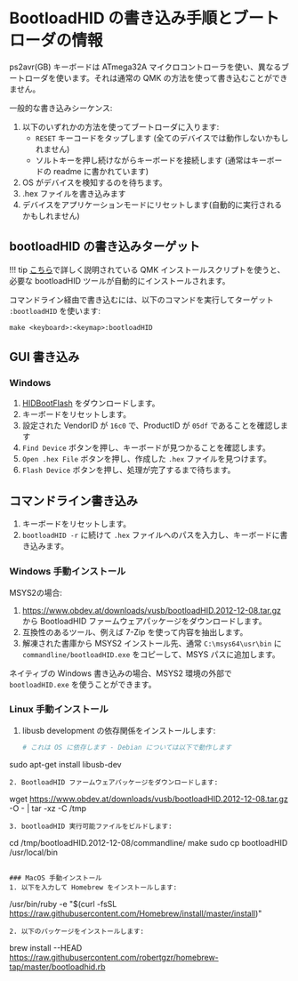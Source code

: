# BootloadHID の書き込み手順とブートローダの情報

<!---
  original document: 0.9.32:docs/flashing_bootloadhid.md
  git diff 0.9.32 HEAD -- docs/flashing_bootloadhid.md | cat
-->

ps2avr(GB) キーボードは ATmega32A マイクロコントローラを使い、異なるブートローダを使います。それは通常の QMK の方法を使って書き込むことができません。

一般的な書き込みシーケンス:

1. 以下のいずれかの方法を使ってブートローダに入ります:
   * `RESET` キーコードをタップします (全てのデバイスでは動作しないかもしれません)
   * ソルトキーを押し続けながらキーボードを接続します (通常はキーボードの readme に書かれています)
2. OS がデバイスを検知するのを待ちます。
3. .hex ファイルを書き込みます
4. デバイスをアプリケーションモードにリセットします(自動的に実行されるかもしれません)

## bootloadHID の書き込みターゲット

!!! tip
    [こちら](ja/tutorial_getting_started.md)で詳しく説明されている QMK インストールスクリプトを使うと、必要な bootloadHID ツールが自動的にインストールされます。

コマンドライン経由で書き込むには、以下のコマンドを実行してターゲット `:bootloadHID` を使います:

    make <keyboard>:<keymap>:bootloadHID

## GUI 書き込み

### Windows
1. [HIDBootFlash](http://vusb.wikidot.com/project:hidbootflash) をダウンロードします。
2. キーボードをリセットします。
3. 設定された VendorID が `16c0` で、ProductID が `05df` であることを確認します
4. `Find Device` ボタンを押し、キーボードが見つかることを確認します。
5. `Open .hex File` ボタンを押し、作成した `.hex` ファイルを見つけます。
6. `Flash Device` ボタンを押し、処理が完了するまで待ちます。

## コマンドライン書き込み

1. キーボードをリセットします。
2. `bootloadHID -r` に続けて `.hex` ファイルへのパスを入力し、キーボードに書き込みます。

### Windows 手動インストール
MSYS2の場合:
1. https://www.obdev.at/downloads/vusb/bootloadHID.2012-12-08.tar.gz から BootloadHID ファームウェアパッケージをダウンロードします。
2. 互換性のあるツール、例えば 7-Zip を使って内容を抽出します。
3. 解凍された書庫から MSYS2 インストール先、通常 `C:\msys64\usr\bin` に `commandline/bootloadHID.exe` をコピーして、MSYS パスに追加します。

ネイティブの Windows 書き込みの場合、MSYS2 環境の外部で `bootloadHID.exe` を使うことができます。

### Linux 手動インストール
1. libusb development の依存関係をインストールします:
   ```bash
   # これは OS に依存します - Debian については以下で動作します
sudo apt-get install libusb-dev
   ```
2. BootloadHID ファームウェアパッケージをダウンロードします:
   ```
   wget https://www.obdev.at/downloads/vusb/bootloadHID.2012-12-08.tar.gz -O - | tar -xz -C /tmp
   ```
3. bootloadHID 実行可能ファイルをビルドします:
   ```
   cd /tmp/bootloadHID.2012-12-08/commandline/
make
sudo cp bootloadHID /usr/local/bin
   ```

### MacOS 手動インストール
1. 以下を入力して Homebrew をインストールします:
   ```
   /usr/bin/ruby -e "$(curl -fsSL https://raw.githubusercontent.com/Homebrew/install/master/install)"
   ```
2. 以下のパッケージをインストールします:
   ```
   brew install --HEAD https://raw.githubusercontent.com/robertgzr/homebrew-tap/master/bootloadhid.rb
   ```
